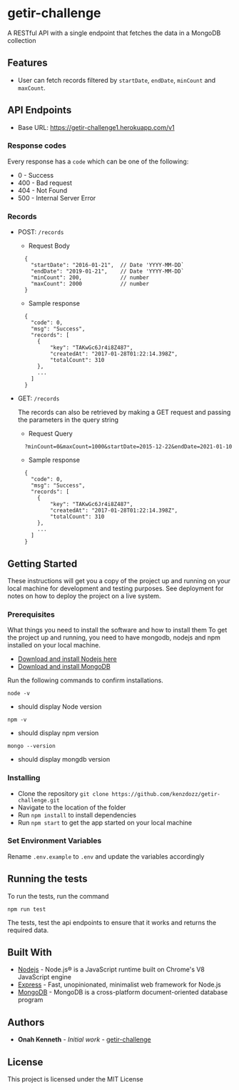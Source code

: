 # getir-challenge
A RESTful API with a single endpoint that fetches the data in a MongoDB collection

## Features

- User can fetch records filtered by `startDate`, `endDate`, `minCount` and `maxCount`.

## API Endpoints

- Base URL: https://getir-challenge1.herokuapp.com/v1

### Response codes

Every response has a `code` which can be one of the following:

- 0   - Success
- 400 - Bad request
- 404 - Not Found
- 500 - Internal Server Error

### Records

- POST: `/records`

  - Request Body

  ``` 
    {
      "startDate": "2016-01-21",  // Date 'YYYY-MM-DD`
      "endDate": "2019-01-21",    // Date 'YYYY-MM-DD`
      "minCount": 200,            // number
      "maxCount": 2000            // number
    }
  ```
  - Sample response
  ```
    {
      "code": 0,
      "msg": "Success",
      "records": [
        {
            "key": "TAKwGc6Jr4i8Z487",
            "createdAt": "2017-01-28T01:22:14.398Z",
            "totalCount": 310
        },
        ...
      ]
    }
  ```

- GET: `/records`

  The records can also be retrieved by making a GET request and passing the parameters in the query string

  - Request Query

  ``` 
    ?minCount=0&maxCount=1000&startDate=2015-12-22&endDate=2021-01-10
  ```
  - Sample response
  ```
    {
      "code": 0,
      "msg": "Success",
      "records": [
        {
            "key": "TAKwGc6Jr4i8Z487",
            "createdAt": "2017-01-28T01:22:14.398Z",
            "totalCount": 310
        },
        ...
      ]
    }
  ```

## Getting Started

These instructions will get you a copy of the project up and running on your local machine for development and testing purposes. See deployment for notes on how to deploy the project on a live system.


### Prerequisites

What things you need to install the software and how to install them
To get the project up and running, you need to have mongodb, nodejs and npm installed on your local machine.
- [Download and install Nodejs here](https://nodejs.org/en/download/)
- [Download and install MongoDB](https://www.mongodb.com/)

Run the following commands to confirm installations.
```
node -v
```
 - should display Node version
```
npm -v
```
 - should display npm version
```
mongo --version
```
 - should display mongdb version


### Installing

 - Clone the repository `git clone https://github.com/kenzdozz/getir-challenge.git`
 - Navigate to the location of the folder
 - Run `npm install` to install dependencies
 - Run `npm start` to get the app started on your local machine

### Set Environment Variables
Rename `.env.example` to `.env` and update the variables accordingly


## Running the tests

To run the tests, run the command
```
npm run test
```
The tests, test the api endpoints to ensure that it works and returns the required data.


## Built With

* [Nodejs](https://nodejs.org/en/) - Node.js® is a JavaScript runtime built on Chrome's V8 JavaScript engine
* [Express](https://expressjs.com/) - Fast, unopinionated, minimalist web framework for Node.js
* [MongoDB](https://www.mongodb.org/) - MongoDB is a cross-platform document-oriented database program

## Authors

* **Onah Kenneth** - *Initial work* - [getir-challenge](https://github.com/kenzdozz/getir-challenge)

## License

This project is licensed under the MIT License

